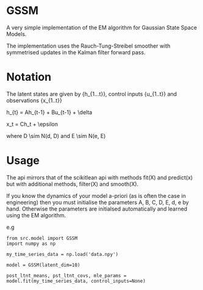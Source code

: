 # GSSM

A very simple implementation of the EM algorithm for Gaussian State Space Models.

The implementation uses the Rauch-Tung-Streibel smoother with symmetrised updates in the Kalman filter
forward pass.

# Notation

The latent states are given by {h_{1...t}}, control inputs {u_{1..t}} and observations {x_{1..t}}

h_{t} = Ah_{t-1} + Bu_{t-1} + \delta

x_t = Ch_t + \epsilon

where D \sim N(d, D) and E \sim N(e, E)

# Usage

The api mirrors that of the scikitlean api with methods fit(X) and predict(x) but with additional
methods, filter(X) and smooth(X).

If you know the dynamics of your model a-priori (as is often the case in engineering) then you
must initialise the parameters A, B, C, D, E, d, e by hand. Otherwise the parameters are initialsed
automatically and learned using the EM algorithm.

e.g 

```
from src.model import GSSM
import numpy as np

my_time_series_data = np.load('data.npy')

model = GSSM(latent_dim=10)

post_ltnt_means, pst_ltnt_covs, mle_params = model.fit(my_time_series_data, control_inputs=None)

```


 
